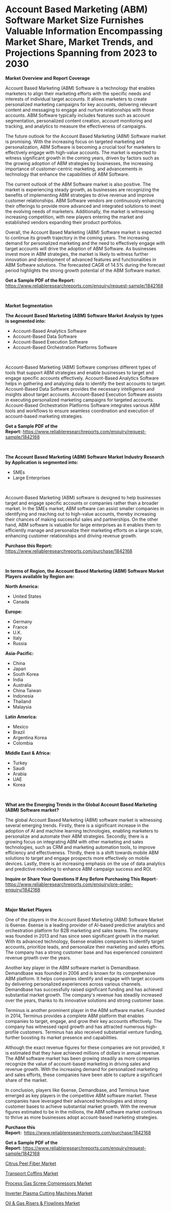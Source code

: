 <p><h1>Account Based Marketing (ABM) Software Market Size Furnishes Valuable Information Encompassing Market Share, Market Trends, and Projections Spanning from 2023 to 2030</h1></p><p><strong>Market Overview and Report Coverage</strong></p>
<p><p>Account Based Marketing (ABM) Software is a technology that enables marketers to align their marketing efforts with the specific needs and interests of individual target accounts. It allows marketers to create personalized marketing campaigns for key accounts, delivering relevant content and messaging to engage and nurture relationships with those accounts. ABM Software typically includes features such as account segmentation, personalized content creation, account monitoring and tracking, and analytics to measure the effectiveness of campaigns.</p><p>The future outlook for the Account Based Marketing (ABM) Software market is promising. With the increasing focus on targeted marketing and personalization, ABM Software is becoming a crucial tool for marketers to effectively engage with high-value accounts. The market is expected to witness significant growth in the coming years, driven by factors such as the growing adoption of ABM strategies by businesses, the increasing importance of customer-centric marketing, and advancements in technology that enhance the capabilities of ABM Software.</p><p>The current outlook of the ABM Software market is also positive. The market is experiencing steady growth, as businesses are recognizing the benefits of implementing ABM strategies to drive revenue and improve customer relationships. ABM Software vendors are continuously enhancing their offerings to provide more advanced and integrated solutions to meet the evolving needs of marketers. Additionally, the market is witnessing increasing competition, with new players entering the market and established vendors expanding their product portfolios.</p><p>Overall, the Account Based Marketing (ABM) Software market is expected to continue its growth trajectory in the coming years. The increasing demand for personalized marketing and the need to effectively engage with target accounts will drive the adoption of ABM Software. As businesses invest more in ABM strategies, the market is likely to witness further innovation and development of advanced features and functionalities in ABM Software solutions. The forecasted CAGR of 14.5% during the forecast period highlights the strong growth potential of the ABM Software market.</p></p>
<p><strong>Get a Sample PDF of the Report:</strong> <a href="https://www.reliableresearchreports.com/enquiry/request-sample/1842168">https://www.reliableresearchreports.com/enquiry/request-sample/1842168</a></p>
<p>&nbsp;</p>
<p><strong>Market Segmentation</strong></p>
<p><strong>The Account Based Marketing (ABM) Software Market Analysis by types is segmented into:</strong></p>
<p><ul><li>Account-Based Analytics Software</li><li>Account-Based Data Software</li><li>Account-Based Execution Software</li><li>Account-Based Orchestration Platforms Software</li></ul></p>
<p>&nbsp;</p>
<p><p>Account-Based Marketing (ABM) Software comprises different types of tools that support ABM strategies and enable businesses to target and engage specific accounts effectively. Account-Based Analytics Software helps in gathering and analyzing data to identify the best accounts to target. Account-Based Data Software provides the necessary intelligence and insights about target accounts. Account-Based Execution Software assists in executing personalized marketing campaigns for targeted accounts. Account-Based Orchestration Platforms Software integrates various ABM tools and workflows to ensure seamless coordination and execution of account-based marketing strategies.</p></p>
<p><strong>Get a Sample PDF of the Report:</strong>&nbsp;<a href="https://www.reliableresearchreports.com/enquiry/request-sample/1842168">https://www.reliableresearchreports.com/enquiry/request-sample/1842168</a></p>
<p>&nbsp;</p>
<p><strong>The Account Based Marketing (ABM) Software Market Industry Research by Application is segmented into:</strong></p>
<p><ul><li>SMEs</li><li>Large Enterprises</li></ul></p>
<p>&nbsp;</p>
<p><p>Account-Based Marketing (ABM) software is designed to help businesses target and engage specific accounts or companies rather than a broader market. In the SMEs market, ABM software can assist smaller companies in identifying and reaching out to high-value accounts, thereby increasing their chances of making successful sales and partnerships. On the other hand, ABM software is valuable for large enterprises as it enables them to efficiently manage and personalize their marketing efforts on a large scale, enhancing customer relationships and driving revenue growth.</p></p>
<p><strong>Purchase this Report:</strong>&nbsp; <a href="https://www.reliableresearchreports.com/purchase/1842168">https://www.reliableresearchreports.com/purchase/1842168</a></p>
<p>&nbsp;</p>
<p><strong>In terms of Region, the Account Based Marketing (ABM) Software Market Players available by Region are:</strong></p>
<p>
    <p> <strong> North America: </strong>
        <ul>
            <li>United States</li>
            <li>Canada</li>
        </ul>
        </p> 
    <p> <strong> Europe: </strong>
        <ul>
            <li>Germany</li>
            <li>France</li>
            <li>U.K.</li>
            <li>Italy</li>
            <li>Russia</li>
        </ul>
        </p> 
    <p> <strong> Asia-Pacific: </strong>
        <ul>
            <li>China</li>
            <li>Japan</li>
            <li>South Korea</li>
            <li>India</li>
            <li>Australia</li>
            <li>China Taiwan</li>
            <li>Indonesia</li>
            <li>Thailand</li>
            <li>Malaysia</li>
        </ul>
        </p> 
    <p> <strong> Latin America: </strong>
        <ul>
            <li>Mexico</li>
            <li>Brazil</li>
            <li>Argentina Korea</li>
            <li>Colombia</li>
        </ul>
        </p> 
    <p> <strong> Middle East & Africa: </strong>
        <ul>
            <li>Turkey</li>
            <li>Saudi</li>
            <li>Arabia</li>
            <li>UAE</li>
            <li>Korea</li>
        </ul>
    </p>
    </p>
<p>&nbsp;</p>
<p><strong>What are the Emerging Trends in the Global Account Based Marketing (ABM) Software market?</strong></p>
<p><p>The global Account Based Marketing (ABM) software market is witnessing several emerging trends. Firstly, there is a significant increase in the adoption of AI and machine learning technologies, enabling marketers to personalize and automate their ABM strategies. Secondly, there is a growing focus on integrating ABM with other marketing and sales technologies, such as CRM and marketing automation tools, to improve efficiency and effectiveness. Thirdly, there is a shift towards mobile ABM solutions to target and engage prospects more effectively on mobile devices. Lastly, there is an increasing emphasis on the use of data analytics and predictive modeling to enhance ABM campaign success and ROI.</p></p>
<p><strong>Inquire or Share Your Questions If Any Before Purchasing This Report</strong>- <a href="https://www.reliableresearchreports.com/enquiry/pre-order-enquiry/1842168">https://www.reliableresearchreports.com/enquiry/pre-order-enquiry/1842168</a></p>
<p>&nbsp;</p>
<p><strong>Major Market Players</strong></p>
<p><p>One of the players in the Account Based Marketing (ABM) Software Market is 6sense. 6sense is a leading provider of AI-based predictive analytics and orchestration platform for B2B marketing and sales teams. The company was founded in 2013 and has since seen significant growth in the market. With its advanced technology, 6sense enables companies to identify target accounts, prioritize leads, and personalize their marketing and sales efforts. The company has a strong customer base and has experienced consistent revenue growth over the years.</p><p>Another key player in the ABM software market is Demandbase. Demandbase was founded in 2006 and is known for its comprehensive ABM platform. It helps companies identify and engage with target accounts by delivering personalized experiences across various channels. Demandbase has successfully raised significant funding and has achieved substantial market growth. The company's revenue has steadily increased over the years, thanks to its innovative solutions and strong customer base.</p><p>Terminus is another prominent player in the ABM software market. Founded in 2014, Terminus provides a complete ABM platform that enables companies to target, engage, and grow their key accounts effectively. The company has witnessed rapid growth and has attracted numerous high-profile customers. Terminus has also received substantial venture funding, further boosting its market presence and capabilities.</p><p>Although the exact revenue figures for these companies are not provided, it is estimated that they have achieved millions of dollars in annual revenue. The ABM software market has been growing steadily as more companies recognize the value of account-based marketing in driving sales and revenue growth. With the increasing demand for personalized marketing and sales efforts, these companies have been able to capture a significant share of the market.</p><p>In conclusion, players like 6sense, Demandbase, and Terminus have emerged as key players in the competitive ABM software market. These companies have leveraged their advanced technologies and strong customer bases to achieve substantial market growth. With the revenue figures estimated to be in the millions, the ABM software market continues to thrive as more businesses adopt account-based marketing strategies.</p></p>
<p><strong>Purchase this Report:</strong>&nbsp;&nbsp;<a href="https://www.reliableresearchreports.com/purchase/1842168">https://www.reliableresearchreports.com/purchase/1842168</a></p>
<p></p>
<p><strong>Get a Sample PDF of the Report:</strong>&nbsp;<a href="https://www.reliableresearchreports.com/enquiry/request-sample/1842168">https://www.reliableresearchreports.com/enquiry/request-sample/1842168</a></p>
<p><p><a href="https://www.linkedin.com/pulse/citrus-peel-fiber-market-research-report-unlocks-analysis/">Citrus Peel Fiber Market</a></p><p><a href="https://www.linkedin.com/pulse/transport-coffins-market-insights-players-forecast-till-ikh7e/">Transport Coffins Market</a></p><p><a href="https://medium.com/@bulk.cream.roll/process-gas-screw-compressors-market-share-evolution-and-market-growth-trends-2023-2030-23ce7cd47f38">Process Gas Screw Compressors Market</a></p><p><a href="https://www.linkedin.com/pulse/inverter-plasma-cutting-machines-market-research-report-unlocks/">Inverter Plasma Cutting Machines Market</a></p><p><a href="https://medium.com/@cite.teach.super/oil-amp-gas-risers-amp-flowlines-market-size-cagr-trends-2024-2030-69478decc294">Oil & Gas Risers & Flowlines Market</a></p></p>
